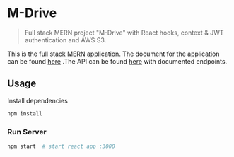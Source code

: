# M-Drive

> Full stack MERN project "M-Drive" with React hooks, context & JWT authentication and AWS S3.

This is the full stack MERN application. The document for the application can be found [here](https://docs.google.com/document/d/1GBxkwnOtLt18OBbsel9_Xu9JMwmO3F78SmSB9YO2PEM/edit?usp=sharing) .The API can be found [here](https://github.com/nawazibrat/m_drive_api) with documented endpoints.

## Usage

Install dependencies

```bash
npm install
```

### Run Server

```bash
npm start  # start react app :3000
```
